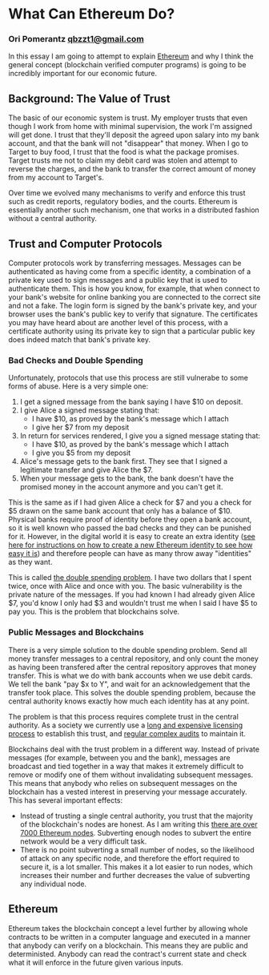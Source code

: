 # What Can Ethereum Do?
### Ori Pomerantz qbzzt1@gmail.com 

In this essay I am going to attempt to explain [Ethereum](https://ethereum.org/) and why I think the general concept 
(blockchain verified computer programs) is going to be incredibly important for our economic future.

## Background: The Value of Trust

The basic of our economic system is trust. My employer trusts that even though I work from home with minimal supervision,
the work I'm assigned will get done. I trust that they'll deposit the agreed upon salary into my bank account, and that the
bank will not "disappear" that money. When I go to Target to buy food, I trust that the food is what the package promises. 
Target trusts me not to claim my debit card was stolen and attempt to reverse the charges, and the bank to transfer the correct
amount of money from my account to Target's.

Over time we evolved many mechanisms to verify and enforce this trust such as credit reports, regulatory bodies, and 
the courts. Ethereum is essentially another such mechanism, one that works in a distributed fashion without a central 
authority.


## Trust and Computer Protocols

Computer protocols work by transferring messages. Messages can be authenticated as having come from a specific identity,
a combination of a private key used to sign messages and a public key that is used to authenticate them. This is how you 
know, for example, that when connect to your bank's website for online banking you are connected to the correct site and not 
a fake. The login form is signed by the bank's private key, and your browser uses the bank's public key to verify that 
signature. The certificates you may have heard about are another level of this process, with a certificate authority
using its private key to sign that a particular public key does indeed match that bank's private key.

### Bad Checks and Double Spending

Unfortunately, protocols that use this process are still vulnerabe to some forms of abuse. Here is a very simple one:

1. I get a signed message from the bank saying I have $10 on deposit.
1. I give Alice a signed message stating that:
   - I have $10, as proved by the bank's message which I attach
   - I give her $7 from my deposit
1. In return for services rendered, I give you a signed message stating that:
   - I have $10, as proved by the bank's message which I attach
   - I give you $5 from my deposit
1. Alice's message gets to the bank first. They see that I signed a legitimate transfer and give Alice the $7.
1. When your message gets to the bank, the bank doesn't have the promised money in the account anymore and you can't get it.

This is the same as if I had given Alice a check for $7 and you a check for $5 drawn on the same bank account that only
has a balance of $10. Physical banks require proof of identity before they open a bank account, so it is well known
who passed the bad checks and they can be punished for it. However, in the digital world it is easy to create an extra
identity ([see here for instructions on how to create a new Ethereum identity to see how easy it 
is](https://github.com/qbzzt/etherdocs/tree/master/paper_wallet)) and therefore people can have as many 
throw away "identities" as they want.

This is called [the double spending problem](https://www.investopedia.com/terms/d/doublespending.asp). I have two dollars 
that I spent twice, once with Alice and once with you. The basic vulnerability is the private nature of the messages.
If you had known I had already given Alice $7, you'd know I only had $3 and wouldn't trust me when I said I have $5 to pay
you. This is the problem that blockchains solve.


### Public Messages and Blockchains

There is a very simple solution to the double spending problem. Send all money transfer messages to a central repository,
and only count the money as having been transfered after the central repository approves that money transfer. This is what 
we do with bank accounts when we use debit cards. We tell the bank "pay $x to Y", and wait for an acknowledgement
that the transfer took place. This solves the double spending problem, because the central authority knows exactly how much 
each identity has at any point.

The problem is that this process requires complete trust in the central authority. As a society we currently use a
[long and expensive licensing process](https://www.federalreserve.gov/faqs/banking_12779.htm) to establish this trust, and
[regular complex
audits](https://www.occ.gov/publications-and-resources/publications/comptrollers-handbook/files/internal-external-audits/pub-ch-audits.pdf) 
to maintain it.

Blockchains deal with the trust problem in a different way. Instead of private messages (for example, between you
and the bank), messages are broadcast and tied together in a way that makes it extremely difficult to remove or
modify one of them without invalidating subsequent messages. This means that anybody who relies on subsequent messages
on the blockchain has a vested interest in preserving your message accurately. This has several important effects:

* Instead of trusting a single central authority, you trust that the majority of the blockchain's nodes are honest. 
  As I am writing this [there are over 7000 Ethereum nodes](https://www.ethernodes.org/). Subverting enough nodes to 
  subvert the entire network would be a very difficult task.
* There is no point subverting a small number of nodes, so the likelihood of attack on any specific node, and 
  therefore the effort required to secure it, is a lot smaller. This makes it a lot easier to run nodes, which 
  increases their number and further decreases the value of subverting any individual node.
  

## Ethereum

Ethereum takes the blockchain concept a level further by allowing whole contracts to be written in a computer language 
and executed in a manner that anybody can verify on a blockchain. This means they are public and deterministed. Anybody can 
read the contract's current state and check what it will enforce in the future given various inputs. 

